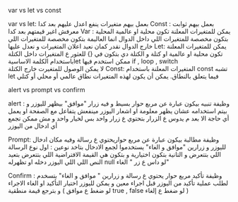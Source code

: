 var vs let vs const


var vs let:
بعمل بيهم متغيرات ينفع اعدل عليهم بعد كدا 
Const :
بعمل بيهم ثوابت معرفش اغير قيمتهم بعد كدا 
Var :
يمكن للمتغيرات المعلنة تكون محلية او عالمية المحلية بتكون مخصصة للمتغيرات اللي داخل الدوال انما العاليمة بتكون مخصصة للمتغيرات اللي خارج الدوال 
نقدر كمان نعيد اعلان المتغيرات و نعدل عليها 
Let:
يمكن للمتغيرات المعلنة تكون محلية او عالمية او كتلة و الكتلة دي بتكون في  {}
 للعثور ع المتغيرات داخل الكتلة  باستخدام الكلمة الاساسيةlet  ممكن استخدم فيها  if , loop , switch  
لا يمكن الوصول للمتغيرت خارج الكتلة 
Const:
المتغيرات المعلنة باستخدام const تشبه let فيما يتعلق بالنطاق. يمكن أن يكون لهذه المتغيرات نطاق عالمي أو محلي أو كتلي

 

















































alert vs prompt vs confirm

alert : 
وظيفة تنبيه بيكون عبارة عن مربع حوار بسيط و فيه زرار "موافق" بيظهر لليوزر و بيتم استخدامه عشان يظهر معلومة او اشعار 
اليوزر مينفعش يتفاعل مع الصفحة او يعمل أي حاجة الا بعد م يدوس ع الزرار 
بتحتوي ع زرار واحد بس لخيار واحد و مش ممكن تجمع أي ادخال من اليوزر 

  Prompt:
 وظيفة مطالبة بيكون عبارة عن مربع حواريحتوي ع رسالة وفيه مكان  ادخال لليوزر  و زرارين "موافق و الغاء" يستخدموا لجمع الادخال 
بتاخد نوعين : اول نوع الرسالة اللي بتتعرض 
و التانية بتكون اختيارية و بتكون هي القيمة الافتراضية اللي بتتعرض 
بتعيد النص اللي اللي اليوزر دخله او تظهرله null لو داس ع زر " الغاء"

Confirm    :
وظيفة تأكيد مربع حوار يحتوي ع رسالة و زرارين " موافق و الغاء"
بتسخدم لطلب عملية تأكيد من اليوزر قبل اجراء معين و يمكن لليوزر اختيار التأكيد او الغاء الاجراء 
و بترجع قيمة منطقية  (  لو ضغط ع موافق true , false لو ضغط ع  إلغاء )
